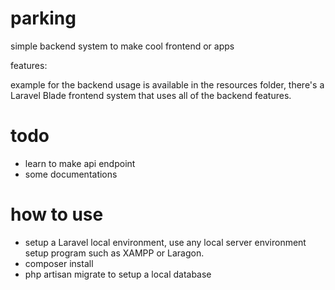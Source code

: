 # parking
simple backend system to make cool frontend or apps

features:


example for the backend usage is available in the resources folder, there's a Laravel Blade frontend system that uses all of the backend features.

# todo
- learn to make api endpoint
- some documentations

# how to use
- setup a Laravel local environment, use any local server environment setup program such as XAMPP or Laragon.
- composer install
- php artisan migrate to setup a local database
